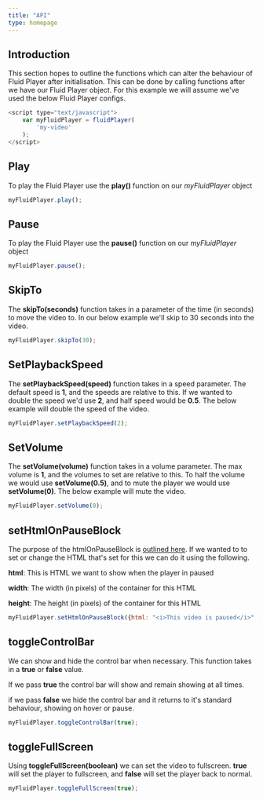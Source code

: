 ```yaml
---
title: "API"
type: homepage
---
```

## Introduction

This section hopes to outline the functions which can alter the behaviour of Fluid Player after initialisation. 
This can be done by calling functions after we have our Fluid Player object. 
For this example we will assume we've used the below Fluid Player configs.

```javascript
<script type="text/javascript">
    var myFluidPlayer = fluidPlayer(
        'my-video'
    );
</script>
``` 

## Play
To play the Fluid Player use the **play()** function on our _myFluidPlayer_ object

```javascript
myFluidPlayer.play();
```

## Pause
To play the Fluid Player use the **pause()** function on our _myFluidPlayer_ object

```javascript
myFluidPlayer.pause();
```

## SkipTo
The **skipTo(seconds)** function takes in a parameter of the time (in seconds) to move the video to. In our below example we'll skip to 30 seconds into the video.
 
```javascript
myFluidPlayer.skipTo(30);
```

## SetPlaybackSpeed
The **setPlaybackSpeed(speed)** function takes in a speed parameter. The default speed is **1**, and the speeds are relative to this.
If we wanted to double the speed we'd use **2**, and half speed would be **0.5**. The below example will double the speed of the video.
 
```javascript
myFluidPlayer.setPlaybackSpeed(2);
```

## SetVolume
The **setVolume(volume)** function takes in a volume parameter. The max volume is **1**, and the volumes to set are relative to this.
To half the volume we would use **setVolume(0.5)**, and to mute the player we would use **setVolume(0)**. 
The below example will mute the video.
 
```javascript
myFluidPlayer.setVolume(0);
```

## setHtmlOnPauseBlock
The purpose of the htmlOnPauseBlock is [outlined here](http://localhost:1313/configuration/#htmlonpauseblock). 
If we wanted to to set or change the HTML that's set for this we can do it using the following.

**html**: This is HTML we want to show when the player in paused

**width**: The width (in pixels) of the container for this HTML

**height**: The height (in pixels) of the container for this HTML

```javascript
myFluidPlayer.setHtmlOnPauseBlock({html: "<i>This video is paused</i>", width: 100, height: 50});
```
## toggleControlBar
We can show and hide the control bar when necessary. This function takes in a **true** or **false** value.

If we pass **true** the control bar will show and remain showing at all times.

if we pass **false** we hide the control bar and it returns to it's standard behaviour, showing on hover or pause.

```javascript
myFluidPlayer.toggleControlBar(true);
```

## toggleFullScreen
Using **toggleFullScreen(boolean)** we can set the video to fullscreen. **true** will set the player to fullscreen, and **false** will set the player back to normal.

```javascript
myFluidPlayer.toggleFullScreen(true);
```